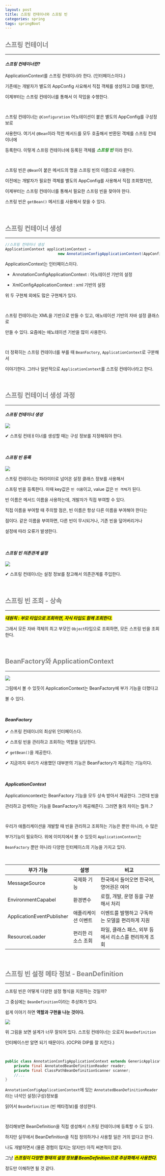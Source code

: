```yaml
---
layout: post
title: 스프링 컨테이너와 스프링 빈
categories: spring
tags: springBoot
---
```


## <span style="color:gray">스프링 컨테이너</span>

---

#### ***스프링 컨테이너란?***

ApplicationContext를 스프링 컨테이너라 한다. (인터페이스이다.)

기존에는 개발자가 별도의 AppConfig 사요해서 직접 객체를 생성하고 DI를 했지만,

이제부터는 스프링 컨테이너를 통해서 이 작업을 수행한다.

<br>

스프링 컨테이너는 `@Configuration` 어노테이션이 붙은 별도의 AppConfig를 구성정보로

사용한다. 여기서 `@Bean`이라 적힌 메서드를 모두 호출해서 반환된 객체를 스프링 컨테이너에 

등록한다. 이렇게 스프링 컨테이너에 등록된 객체를 ***<span style="color:green">스프링 빈</span>*** 이라 한다.

<br>

스프링 빈은 `@Bean`이 붙은 메서드의 명을 스프링 빈의 이름으로 사용한다.

이전에는 개발자가 필요한 객체를 별도의 AppConfig를 사용해서 직접 조회했지만,

이제부터는 스프링 컨테이너를 통해서 필요한 스프링 빈을 찾아야 한다. 

스프링 빈은 `getBean()` 메서드를 사용해서 찾을 수 있다.

<br>

## <span style="color:gray">스프링 컨테이너 생성</span>

---

```java
//스프링 컨테이너 생성
ApplicationContext applicationContext =
                        new AnnotationConfigApplicationContext(AppConfig.class);
```

ApplicationContext는 인터페이스이다.

- AnnotationConfigApplicationContext : 어노테이션 기반의 설정

- XmlConfigApplicationContext : xml 기반의 설정 

위 두 구현체 외에도 많은 구현체가 있다. 

<br>

스프링 컨테이너는 XML을 기반으로 만들 수 있고, 애노테이션 기반의 자바 설정 클래스로 

만들 수 있다. 요즘에는 애노테이션 기반을 많이 사용한다.

<br>

더 정확히는 스프링 컨테이너를 부를 때 `BeanFactory`, `ApplicationContext`로 구분해서

이야기한다. 그러나 일반적으로 `ApplicationContext`를 스프링 컨테이너라고 한다.

<br>

## <span style="color:gray">스프링 컨테이너 생성 과정</span>

---

#### ***스프링 컨테이너 생성***

<img src="/assets/img/spring/container/생성.png">

✔︎ 스프링 컨테ㅐ이너를 생성할 때는 구성 정보를 지정해줘야 한다.

<br>

#### ***스프링 빈 등록***

<img src="/assets/img/spring/container/등록.png">

스프링 컨테이너는 파라미터로 넘어온 설정 클래스 정보를 사용해서 

스프링 빈을 등록한다. 이때 key값은 `빈 이름`이고, value 값은 `빈 객체`가 된다.

빈 이름은 메서드 이름을 사용하는데, 개발자가 직접 부여할 수 있다.

직접 이름을 부여할 때 주의할 점은, 빈 이름은 항상 다른 이름을 부여해야 한다는

점이다. 같은 이름을 부여하면, 다른 빈이 무시되거나, 기존 빈을 덮어버리거나

설정에 따라 오류가 발생한다.

<br>

#### ***스프링 빈 의존관계 설정***

<img src="/assets/img/spring/container/주입.png">

✔︎ 스프링 컨테이너는 설정 정보를 참고해서 의존관계를 주입한다.

<br>

## <span style="color:gray">스프링 빈 조회 - 상속</span>

---

***<span style="background-color:yellow">대원칙 : 부모 타입으로 조회하면, 자식 타입도 함께 조회한다.</span>***

그래서 모든 자바 객체의 최고 부모인 `Object`타입으로 조회하면, 모든 스프링 빈을 조회한다.

<br>

## <span style="color:gray">BeanFactory와 ApplicationContext</span>

---

<img src="/assets/img/spring/container/BeanFactory.png">

그림에서 볼 수 있듯이 ApplicationContext는 BeanFactory에 부가 기능을 더했다고 

볼 수 있다.

<br>

#### ***BeanFactory***

✔︎ 스프링 컨테이너의 최상위 인터페이스다.

✔︎ 스프링 빈을 관리하고 조회하는 역할을 담당한다.

✔︎ `getBean()`을 제공한다.

✔︎ 지금까지 우리가 사용했던 대부분의 기능은 BeanFactory가 제공하는 기능이다.

<br>

#### ***ApplicationContext***

Applicationcontext는 BeanFactory 기능을 모두 상속 받아서 제공한다. 그런데 빈을 

관리하고 검색하는 기능을 BeanFactory가 제공해준다. 그러면 둘의 차이는 뭘까..? 

<br>

우리가 애플리케이션을 개발할 때 빈을 관리하고 조회하는 기능은 뿐만 아니라, 수 많은

부가기능이 필요하다. 위에 이미지에서 볼 수 있듯이 `ApplicationContext`는 

`BeanFactory` 뿐만 아니라 다양한  인터페이스의 기능을 가지고 있다.

<br>

|부가 기능|설명|비고|
|---------|----|----|
|MessageSource|국제화 기능|한국에서 들어오면 한국어, 영어권은 여어|
|EnvironmentCapabel|환경변수|로컬, 개발, 운영 등을 구분해서 처리|
|ApplicationEventPublisher|애플리케이션 이벤트|이벤트를 발행하고 구독하는 모델을 편리하게 지원|
|ResourceLoader|편리한 리소스 조회|파일, 클래스 패스, 외부 등에서 리소스를 편리하게 조회|

<br>

## <span style="color:gray">스프링 빈 설정 메타 정보 - BeanDefinition</span>

---

스프링 빈은 어떻게 다양한 설정 형식을 지원하는 것일까? 

그 중심에는 `BeanDefinition`이라는 추상화가 있다. 

쉽게 이야기 하면 **역할과 구현을 나눈 것이다.**

<img src="/assets/img/spring/container/BeanDefinition.png">

위 그림을 보면 설계가 너무 잘되어 있다. 스프링 컨테이너는 오로지 `BeanDefinition`

인터페이스만 알면 되기 때문이다. (OCP와 DIP를 잘 지킨다.)

<br>

```java
public class AnnotationConfigApplicationContext extends GenericApplicationContext implements AnnotationConfigRegistry {
    private final AnnotatedBeanDefinitionReader reader;
    private final ClassPathBeanDefinitionScanner scanner;
    //...
}
```

`AnnotationConfigApplicationContext`에 있는 `AnnotatedBeanDefinitionReader`라는 녀석인 설정(구성)정보를 

읽어서 `BeanDefinition` (빈 메타정보)를 생성한다.

<br>

정리해보면 BeanDefinition을 직접 생성해서 스프링 컨테이너에 등록할 수 도 있다. 

하지만 실무에서 BeanDefinition을 직접 정의하거나 사용할 일은 거의 없다고 한다. 

나도 개발하면서 (물론 경험이 많지는 않지만) 아직 써본적이 없다. 

그냥 ***<span style="background-color:yellow">스프링이 다양한 형태의 설정 정보를 BeanDefinition으로 추상화해서 사용한다.</span>***

정도만 이해하면 될 것 같다.